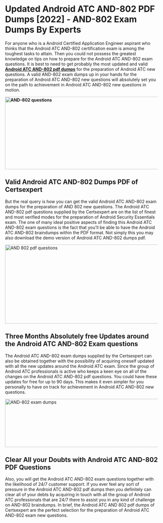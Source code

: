 <h1><strong>Updated Android ATC AND-802 PDF Dumps [2022] - AND-802 Exam Dumps By Experts&nbsp;</strong></h1>
<p><span style="font-weight: 400;">For anyone who is a Android Certified Application Engineer aspirant who thinks that the Android ATC AND-802 certification exam is among the toughest tasks to attain. Then you could not possess the greatest knowledge on tips on how to prepare for the Android ATC AND-802 exam questions. It is best to need to get probably the most updated and valid <strong><a href="https://www.certsexpert.com/AND-802-pdf-questions.html">Android ATC AND-802 pdf dumps</a></strong> for the preparation of Android ATC new questions. A valid  AND-802 exam dumps up in your hands for the preparation of Android ATC AND-802 new questions will absolutely set you on the path to achievement in Android ATC AND-802 new questions in motion.</span></p>
<p><span style="font-weight: 400;"><strong><img style="display: block; margin-left: auto; margin-right: auto;" src="https://i.ibb.co/QXh983F/73475278-2429792180625311-4586132736837681152-n.jpg" alt="AND-802 questions" width="632" height="238" /></strong></span></p>
<h2><strong>Valid Android ATC AND-802 Dumps PDF of Certsexpert</strong></h2>
<p><span style="font-weight: 400;">But the real query is how you can get the valid Android ATC AND-802 exam dumps for the preparation of AND 802 new questions. The Android ATC AND-802 pdf questions supplied by the Certsexpert are on the list of finest and most verified modes for the preparation of Android Security Essentials exam. The one of many ideal positive aspects of finding this Android ATC AND-802 exam questions is the fact that you'll be able to have the Android ATC AND-802 braindumps within the PDF format. Not simply this you may also download the demo version of Android ATC AND-802 dumps pdf.</span></p>
<p><span style="font-weight: 400;"><img style="display: block; margin-left: auto; margin-right: auto;" src="https://i.ibb.co/Jd8hN2L/76714008-3182067705200142-8735104740007870464-n.jpg" alt="AND 802 pdf questions" width="701" height="259" /></span></p>
<h2><strong>Three Months Absolutely free Updates around the Android ATC AND-802 Exam questions</strong></h2>
<p><span style="font-weight: 400;">The Android ATC AND-802 exam dumps supplied by the Certsexpert can also be obtained together with the possibility of acquiring oneself updated with all the new updates around the Android ATC exam. Since the group of Android ATC professionals is active who keeps a keen eye on all of the changes on the Android ATC AND-802 pdf questions. You could have these updates for free for up to 90 days. This makes it even simpler for you personally to have on track for achievement in Android ATC AND-802 new questions.</span></p>
<p><span style="font-weight: 400;"><a href="https://www.certsexpert.com/AND-802-pdf-questions.html"><img style="display: block; margin-left: auto; margin-right: auto;" src="https://i.ibb.co/TMnKrkJ/75398236-424489711531572-5064688549987614720-n.jpg" alt="AND-802 exam dumps" width="714" height="158" /></a></span></p>
<h2><strong>Clear All your Doubts with Android ATC AND-802 PDF Questions</strong></h2>
<p>Also, you will get the Android ATC AND-802 exam questions together with the likelihood of 24/7 customer support. If you ever feel any sort of pressure in the Android ATC AND-802 pdf dumps then you definitely can clear all of your debts by acquiring in touch with all the group of Android ATC professionals that are 24/7 there to assist you in any kind of challenge on  AND-802 braindumps. In brief, the Android ATC AND 802 pdf dumps of Certsexpert are the perfect selection for the preparation of Android ATC AND-802 exam new questions.</p>
